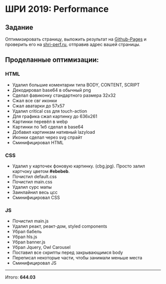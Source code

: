# ШРИ 2019: Performance

## Задание
Оптимизировать страницу, выложить результат на [Github-Pages](https://help.github.com/en/articles/creating-a-github-pages-site) и проверить его на [shri-perf.ru](https://shri-perf.ru), отправив адрес вашей страницы.

## Проделанные оптимизации:

### HTML

* Удалил большие коментарии типа BODY, CONTENT, SCRIPT
* Декодировал base64 в обычный png
* Сделал фавиконку стандартного размера 32x32
* Сжал все свг иконки
* Сжал аватарки до 57х57
* Удалил critical css для touch-action
* Для графика сжал картинку до 636x261
* Картинки перевёл в webp
* Картинки по 1кб сделал в base64
* Добавил картинкам нативный lazyload
* Иконки сделал через svg спрайт
* Сминифицировал HTML

### CSS
* Удалил у карточек фоновую картинку. (cbg.jpg). Просто залил картчоку цветом **#ebebeb**.
* Почистил default.css
* Почистил main.css
* Удалил сурс мапы
* Заинлайнил весь цсс
* Сминифицировал CSS

### JS

* Почистил main.js
* Удалил реакт, реакт-дом, styled components
* Убрал бабель
* Убрал hls.js
* Убрал banner.js
* Убрал Jquery, Owl Carousel
* Поставил все скрипты перед закрывающимся body
* Переписал некоторые части, чтобы занимали меньше места
* Сминифицировал JS

---

Итого: **644.03**



